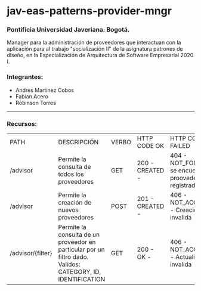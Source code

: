 # jav-eas-patterns-provider-mngr

### Pontificia Universidad Javeriana. Bogotá.

Manager para la administración de proveedores que interactuan con la aplicación para al trabajo "socialización II" de la asignatura patrones 
de diseño, en la Especialización de Arquitectura de Software Empresarial 2020 I.

### Integrantes:

* Andres Martinez Cobos
* Fabian Acero
* Robinson Torres

* * *

### Recursos:

<table>
    <tr>
        <td>PATH</td>
        <td>DESCRIPCIÓN</td>
        <td>VERBO</td>
        <td>HTTP CODE OK</td>
        <td>HTTP CODES FAILED</td>
    </tr>
    <tr>
        <td>/advisor</td>
        <td>Permite la consulta de todos los proveedores</td>
        <td>GET</td>
        <td>200 - CREATED -</td>
        <td>404 - NOT_FOUND - No se encuentran proovederes registrados</td>
    </tr>
    <tr>
        <td>/advisor</td>
        <td>Permite la creación de nuevos proveedores</td>
        <td>POST</td>
        <td>201 - CREATED -</td>
        <td>406 - NOT_ACCEPTABLE - Creación invalida</td>
    </tr>
    <tr>
        <td>/advisor/{filter}</td>
        <td>Permite la consulta de un proveedor en particular por un filtro dado. Validos: <br>
            CATEGORY,
            ID,
            IDENTIFICATION
        </td>
        <td>GET</td>
        <td>200 - OK -</td>
        <td>406 - NOT_ACCEPTABLE - Actualización invalida</td>
    </tr>
</table>

